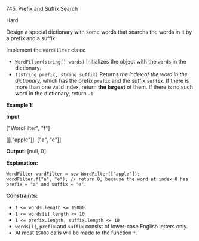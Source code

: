 ﻿745\. Prefix and Suffix Search

Hard

Design a special dictionary with some words that searchs the words in it by a prefix and a suffix.

Implement the `WordFilter` class:

*   `WordFilter(string[] words)` Initializes the object with the `words` in the dictionary.
*   `f(string prefix, string suffix)` Returns _the index of the word in the dictionary,_ which has the prefix `prefix` and the suffix `suffix`. If there is more than one valid index, return **the largest** of them. If there is no such word in the dictionary, return `-1`.

**Example 1:**

**Input** 

["WordFilter", "f"] 

[[["apple"]], ["a", "e"]]

**Output:** [null, 0]

**Explanation:** 

    WordFilter wordFilter = new WordFilter(["apple"]); 
    wordFilter.f("a", "e"); // return 0, because the word at index 0 has prefix = "a" and suffix = 'e".

**Constraints:**

*   `1 <= words.length <= 15000`
*   `1 <= words[i].length <= 10`
*   `1 <= prefix.length, suffix.length <= 10`
*   `words[i]`, `prefix` and `suffix` consist of lower-case English letters only.
*   At most `15000` calls will be made to the function `f`.